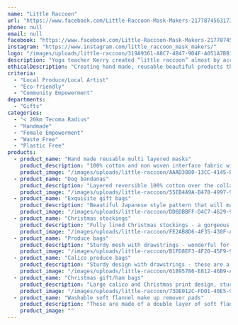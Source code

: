 ```yaml
---
name: "Little Raccoon"
url: "https://www.facebook.com/Little-Raccoon-Mask-Makers-217787456317394"
phone: null
email: null
facebook: "https://www.facebook.com/Little-Raccoon-Mask-Makers-217787456317394"
instagram: "https://www.instagram.com/little_raccoon_mask_makers/"
logo: "/images/uploads/little-raccoon/319A9361-A8C7-4B47-9D4F-A051A7BB1EFF.jpeg"
description: "Yoga teacher Kerry created “little raccoon” almost by accident during Covid times. Turning her hand to mask making, she rediscovered a latent love of fabrics and creativity, and was flooded with requests for beautiful custom masks. She’s extending her range now to include other lines; dog bandanas, gift and produce bags, reusable make up remover pads and cushion covers amongst other things.\n\nPostage available if required as well as collection in Cockatoo."
ethicalDescription: "Creating hand made, reusable beautiful products that are kind to the environment, and support other small local businesses in the process."
criteria:
  - "Local Produce/Local Artist"
  - "Eco-friendly"
  - "Community Empowerment"
departments:
  - "Gifts"
categories:
  - "< 20km Tecoma Radius"
  - "Handmade"
  - "Female Empowerment"
  - "Waste Free"
  - "Plastic Free"
products:
  - product_name: "Hand made reusable multi layered masks"
    product_description: "100% cotton and non woven interface fabric with a pocket design for additional optional filter. Head ties for comfort and fit (ear elastic option)"
    product_image: "/images/uploads/little-raccoon/AAAD3880-13CC-4145-BBA9-B4D7C9A77C0C.jpeg"
  - product_name: "Dog bandanas"
    product_description: "Layered reversible 100% cotton over the collar bandanas. Christmas or fashion fabrics available. Custom made by request"
    product_image: "/images/uploads/little-raccoon/55EB4A9A-B478-4997-9CB0-52E97B81C677.jpeg"
  - product_name: "Exquisite gift bags"
    product_description: "Beautiful Japanese style pattern that will make any gift look gorgeous - and useable as a produce bag after the event!"
    product_image: "/images/uploads/little-raccoon/DD6DBBFF-D4C7-4629-9BC5-62417C067176.jpeg"
  - product_name: "Christmas stockings"
    product_description: "Fully lined Christmas stockings - a gorgeous gift and packaging in one."
    product_image: "/images/uploads/little-raccoon/FE2AB8D6-4F35-430F-A460-7D17F6EFE6C3.jpeg"
  - product_name: "Produce bags"
    product_description: "Sturdy mesh with drawstrings - wonderful for grocery shopping"
    product_image: "/images/uploads/little-raccoon/B1FD8EF3-4F20-45F9-9016-5F4B3DBAB5D5.jpeg"
  - product_name: "Calico produce bags"
    product_description: "Sturdy design with drawstrings - these are a great set for fruit and veggie shopping"
    product_image: "/images/uploads/little-raccoon/61B95786-E812-46B9-A2FD-4BCAB5C1A138.jpeg"
  - product_name: "Christmas gift/ham bags"
    product_description: "Large calico and Christmas print design, sturdy with French seams and double drawstring. Same design can be made in a variety of other fabrics."
    product_image: "/images/uploads/little-raccoon/73DE012C-FD01-40E5-9248-0290D29A832C.jpeg"
  - product_name: "Washable soft flannel make up remover pads"
    product_description: "These are made of a double layer of soft flannel - gentle for delicate skin and equally kind to the environment. Three different designs available"
    product_image: ""
---
```

